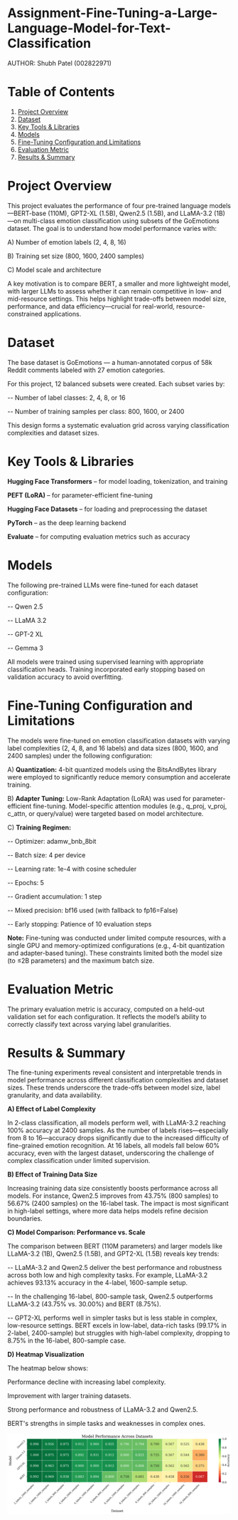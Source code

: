 Assignment-Fine-Tuning-a-Large-Language-Model-for-Text-Classification
===============================================

AUTHOR: Shubh Patel (002822971)



# Table of Contents
1. [Project Overview](#Project-Overview)
2. [Dataset](#Dataset-Source-And-Overview)
3. [Key Tools & Libraries](#key-Tools-&-Libraries)
4. [Models](#Models)
5. [Fine-Tuning Configuration and Limitations](#Fine-Tuning-Configuration-and-Limitations)
6. [Evaluation Metric](#Evaluation-Metric)
7. [Results & Summary](#Results-&-Summary)

# Project Overview

This project evaluates the performance of four pre-trained language models—BERT-base (110M), GPT2-XL (1.5B), Qwen2.5 (1.5B), and LLaMA-3.2 (1B)—on multi-class emotion classification using subsets of the GoEmotions dataset. The goal is to understand how model performance varies with:

A) Number of emotion labels (2, 4, 8, 16)

B) Training set size (800, 1600, 2400 samples)

C) Model scale and architecture

A key motivation is to compare BERT, a smaller and more lightweight model, with larger LLMs to assess whether it can remain competitive in low- and mid-resource settings. This helps highlight trade-offs between model size, performance, and data efficiency—crucial for real-world, resource-constrained applications.

# Dataset

The base dataset is GoEmotions — a human-annotated corpus of 58k Reddit comments labeled with 27 emotion categories.

For this project, 12 balanced subsets were created. Each subset varies by:

-- Number of label classes: 2, 4, 8, or 16

-- Number of training samples per class: 800, 1600, or 2400

This design forms a systematic evaluation grid across varying classification complexities and dataset sizes.

# Key Tools & Libraries

**Hugging Face Transformers** – for model loading, tokenization, and training

**PEFT (LoRA)** – for parameter-efficient fine-tuning

**Hugging Face Datasets** – for loading and preprocessing the dataset

**PyTorch** – as the deep learning backend

**Evaluate** – for computing evaluation metrics such as accuracy

# Models

The following pre-trained LLMs were fine-tuned for each dataset configuration:

-- Qwen 2.5

-- LLaMA 3.2

-- GPT-2 XL

-- Gemma 3

All models were trained using supervised learning with appropriate classification heads. Training incorporated early stopping based on validation accuracy to avoid overfitting.

# Fine-Tuning Configuration and Limitations

The models were fine-tuned on emotion classification datasets with varying label complexities (2, 4, 8, and 16 labels) and data sizes (800, 1600, and 2400 samples) under the following configuration:

A) **Quantization:** 4-bit quantized models using the BitsAndBytes library were employed to significantly reduce memory consumption and accelerate training.

B) **Adapter Tuning:** Low-Rank Adaptation (LoRA) was used for parameter-efficient fine-tuning. Model-specific attention modules (e.g., q_proj, v_proj, c_attn, or query/value) were targeted based on model architecture.

C) **Training Regimen:**

-- Optimizer: adamw_bnb_8bit

-- Batch size: 4 per device

-- Learning rate: 1e-4 with cosine scheduler

-- Epochs: 5

-- Gradient accumulation: 1 step

-- Mixed precision: bf16 used (with fallback to fp16=False)

-- Early stopping: Patience of 10 evaluation steps

**Note:** Fine-tuning was conducted under limited compute resources, with a single GPU and memory-optimized configurations (e.g., 4-bit quantization and adapter-based tuning). These constraints limited both the model size (to ≤2B parameters) and the maximum batch size.

# Evaluation Metric

The primary evaluation metric is accuracy, computed on a held-out validation set for each configuration. It reflects the model’s ability to correctly classify text across varying label granularities.

# Results & Summary

The fine-tuning experiments reveal consistent and interpretable trends in model performance across different classification complexities and dataset sizes. These trends underscore the trade-offs between model size, label granularity, and data availability.

**A) Effect of Label Complexity**

In 2-class classification, all models perform well, with LLaMA-3.2 reaching 100% accuracy at 2400 samples. As the number of labels rises—especially from 8 to 16—accuracy drops significantly due to the increased difficulty of fine-grained emotion recognition. At 16 labels, all models fall below 60% accuracy, even with the largest dataset, underscoring the challenge of complex classification under limited supervision.

**B) Effect of Training Data Size**

Increasing training data size consistently boosts performance across all models. For instance, Qwen2.5 improves from 43.75% (800 samples) to 56.67% (2400 samples) on the 16-label task. The impact is most significant in high-label settings, where more data helps models refine decision boundaries.

**C) Model Comparison: Performance vs. Scale**

The comparison between BERT (110M parameters) and larger models like LLaMA-3.2 (1B), Qwen2.5 (1.5B), and GPT2-XL (1.5B) reveals key trends:

-- LLaMA-3.2 and Qwen2.5 deliver the best performance and robustness across both low and high complexity tasks. For example, LLaMA-3.2 achieves 93.13% accuracy in the 4-label, 1600-sample setup.

-- In the challenging 16-label, 800-sample task, Qwen2.5 outperforms LLaMA-3.2 (43.75% vs. 30.00%) and BERT (8.75%).

-- GPT2-XL performs well in simpler tasks but is less stable in complex, low-resource settings. BERT excels in low-label, data-rich tasks (99.17% in 2-label, 2400-sample) but struggles with high-label complexity, dropping to 8.75% in the 16-label, 800-sample case.

**D) Heatmap Visualization**

The heatmap below shows:

Performance decline with increasing label complexity.

Improvement with larger training datasets.

Strong performance and robustness of LLaMA-3.2 and Qwen2.5.

BERT's strengths in simple tasks and weaknesses in complex ones.

![Model_Performnace](Model_Performance.png)
